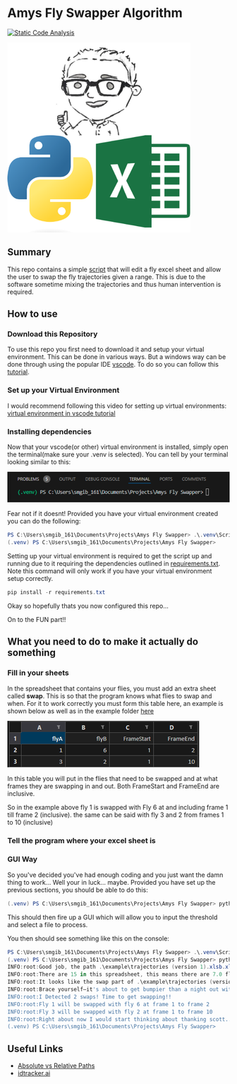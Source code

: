 # Amys Fly Swapper Algorithm

[![Static Code Analysis](https://github.com/ScottGibb/Amys-Fly-Swapper/actions/workflows/Static-Analysis.yml/badge.svg)](https://github.com/ScottGibb/Amys-Fly-Swapper/actions/workflows/Static-Analysis.yml)

![Languages and Tools](./docs/Languages%20and%20Tools.png)

## Summary

This repo contains a simple [script](./fly_swapper.py) that will edit a fly excel sheet and allow the user to swap the fly trajectories given a range. This is due to the software sometime mixing the trajectories and thus human intervention is required.

## How to use

### Download this Repository

 To use this repo you first need to download it and setup your virtual environment. This can be done in various ways. But a windows way can be done through using the popular IDE [vscode](https://code.visualstudio.com/download).
 To do so you can follow this [tutorial](https://www.youtube.com/watch?v=ILJ4dfOL7zs).

### Set up your Virtual Environment

 I would recommend following this video for setting up virtual environments: [virtual environment in vscode tutorial](https://www.youtube.com/watch?v=O0bYaxUINnE)

### Installing dependencies

Now that your vscode(or other) virtual environment is installed, simply open the terminal(make sure your .venv is selected). You can tell by your terminal looking
similar to this:

![Virtual Environment](./docs/virtual%20environment%20example.png)

Fear not if it doesnt! Provided you have your virtual environment created you can do the following:

```powershell
PS C:\Users\smgib_161\Documents\Projects\Amys Fly Swapper> .\.venv\Scripts\activate # This line here will activate your venv
(.venv) PS C:\Users\smgib_161\Documents\Projects\Amys Fly Swapper>
```

Setting up your virtual environment is required to get the script up and running due to it requiring the dependencies outlined in [requirements.txt](./requirements.txt). Note this command will only work if you have your virtual environment setup correctly.

```powershell
pip install -r requirements.txt
```

Okay so hopefully thats you now configured this repo...

On to the FUN part!!

## What you need to do to make it actually do something

### Fill in your sheets

In the spreadsheet that contains your flies, you must add an extra sheet called **swap**. This is so that the program knows what flies to swap and when.
For it to work correctly you must form this table here, an example is shown below as well as in the example folder [here](./example/trajectories%20(version%201).xlsb.xlsx)

![Swap Sheet Example](./docs/swap_sheet_example.png)

In this table you will put in the flies that need to be swapped and at what frames they are swapping in and out. Both FrameStart and FrameEnd are inclusive.

So in the example above fly 1 is swapped with Fly 6 at and including frame 1 till frame 2 (inclusive). the same can be said with fly 3 and 2 from frames 1 to 10 (inclusive)

### Tell the program where your excel sheet is

### GUI Way

So you've decided you've had enough coding and you just want the damn thing to work... Well your in luck... maybe. Provided you have set up the previous sections, you should be able to do this:

```powershell
(.venv) PS C:\Users\smgib_161\Documents\Projects\Amys Fly Swapper> python .\fly_swapper.py
```

This should then fire up a GUI which will allow you to input the threshold and select a file to process.

You then should see something like this on the console:

```powershell
PS C:\Users\smgib_161\Documents\Projects\Amys Fly Swapper> .\.venv\Scripts\activate
(.venv) PS C:\Users\smgib_161\Documents\Projects\Amys Fly Swapper> python .\fly_swapper.py
INFO:root:Good job, the path .\example\trajectories (version 1).xlsb.xlsx exists!!
INFO:root:There are 15 in this spreadsheet, this means there are 7.0 flys in this sheet
INFO:root:It looks like the swap part of .\example\trajectories (version 1).xlsb.xlsx is correctly formatted!
INFO:root:Brace yourself—it's about to get bumpier than a night out with too much tequila
INFO:root:I Detected 2 swaps! Time to get swapping!!
INFO:root:Fly 1 will be swapped with fly 6 at frame 1 to frame 2
INFO:root:Fly 3 will be swapped with fly 2 at frame 1 to frame 10
INFO:root:Right about now I would start thinking about thanking scott....
(.venv) PS C:\Users\smgib_161\Documents\Projects\Amys Fly Swapper>
```

## Useful Links

- [Absolute vs Relative Paths](https://www.computerhope.com/issues/ch001708.htm)
- [idtracker.ai](https://idtracker.ai/latest/)
